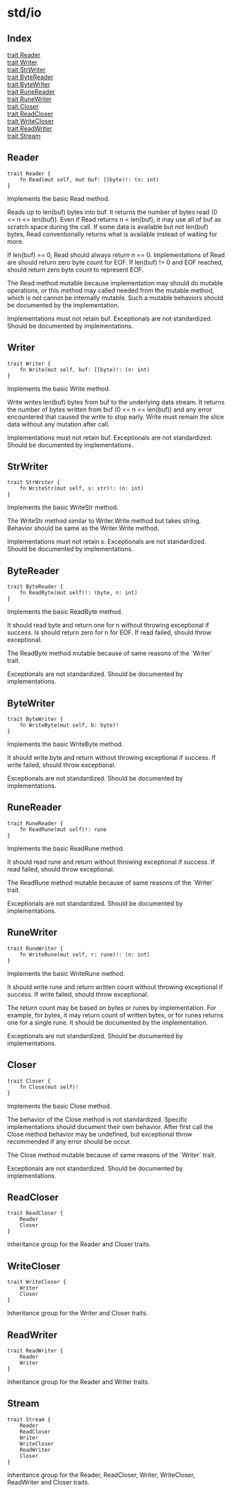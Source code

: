 # std/io

## Index

[trait Reader](#reader)\
[trait Writer](#writer)\
[trait StrWriter](#strwriter)\
[trait ByteReader](#bytereader)\
[trait ByteWriter](#bytewriter)\
[trait RuneReader](#runereader)\
[trait RuneWriter](#runewriter)\
[trait Closer](#closer)\
[trait ReadCloser](#readcloser)\
[trait WriteCloser](#writecloser)\
[trait ReadWriter](#readwriter)\
[trait Stream](#stream)



## Reader
```jule
trait Reader {
	fn Read(mut self, mut buf: []byte)!: (n: int)
}
```
Implements the basic Read method.

Reads up to len(buf) bytes into buf. It returns the number of bytes read (0 &lt;= n &lt;= len(buf)). Even if Read returns n &lt; len(buf), it may use all of buf as scratch space during the call. If some data is available but not len(buf) bytes, Read conventionally returns what is available instead of waiting for more.

If len(buf) == 0, Read should always return n == 0. Implementations of Read are should return zero byte count for EOF. If len(buf) != 0 and EOF reached, should return zero byte count to represent EOF.

The Read method mutable because implementation may should do mutable operations, or this method may called needed from the mutable method, which is not cannot be internally mutable. Such a mutable behaviors should be documented by the implementation.

Implementations must not retain buf. Exceptionals are not standardized. Should be documented by implementations.

## Writer
```jule
trait Writer {
	fn Write(mut self, buf: []byte)!: (n: int)
}
```
Implements the basic Write method.

Write writes len(buf) bytes from buf to the underlying data stream. It returns the number of bytes written from buf (0 &lt;= n &lt;= len(buf)) and any error encountered that caused the write to stop early. Write must remain the slice data without any mutation after call.

Implementations must not retain buf. Exceptionals are not standardized. Should be documented by implementations.

## StrWriter
```jule
trait StrWriter {
	fn WriteStr(mut self, s: str)!: (n: int)
}
```
Implements the basic WriteStr method.

The WriteStr method similar to Writer.Write method but takes string. Behavior should be same as the Writer.Write method.

Implementations must not retain s. Exceptionals are not standardized. Should be documented by implementations.

## ByteReader
```jule
trait ByteReader {
	fn ReadByte(mut self)!: (byte, n: int)
}
```
Implements the basic ReadByte method.

It should read byte and return one for n without throwing exceptional if success. Is should return zero for n for EOF. If read failed, should throw exceptional.

The ReadByte method mutable because of same reasons of the \`Writer\` trait.

Exceptionals are not standardized. Should be documented by implementations.

## ByteWriter
```jule
trait ByteWriter {
	fn WriteByte(mut self, b: byte)!
}
```
Implements the basic WriteByte method.

It should write byte and return without throwing exceptional if success. If write failed, should throw exceptional.

Exceptionals are not standardized. Should be documented by implementations.

## RuneReader
```jule
trait RuneReader {
	fn ReadRune(mut self)!: rune
}
```
Implements the basic ReadRune method.

It should read rune and return without throwing exceptional if success. If read failed, should throw exceptional.

The ReadRune method mutable because of same reasons of the \`Writer\` trait.

Exceptionals are not standardized. Should be documented by implementations.

## RuneWriter
```jule
trait RuneWriter {
	fn WriteRune(mut self, r: rune)!: (n: int)
}
```
Implements the basic WriteRune method.

It should write rune and return written count without throwing exceptional if success. If write failed, should throw exceptional.

The return count may be based on bytes or runes by implementation. For example, for bytes, it may return count of written bytes, or for runes returns one for a single rune. It should be documented by the implementation.

Exceptionals are not standardized. Should be documented by implementations.

## Closer
```jule
trait Closer {
	fn Close(mut self)!
}
```
Implements the basic Close method.

The behavior of the Close method is not standardized. Specific implementations should document their own behavior. After first call the Close method behavior may be undefined, but exceptional throw recommended if any error should be occur.

The Close method mutable because of same reasons of the \`Writer\` trait.

Exceptionals are not standardized. Should be documented by implementations.

## ReadCloser
```jule
trait ReadCloser {
	Reader
	Closer
}
```
Inheritance group for the Reader and Closer traits.

## WriteCloser
```jule
trait WriteCloser {
	Writer
	Closer
}
```
Inheritance group for the Writer and Closer traits.

## ReadWriter
```jule
trait ReadWriter {
	Reader
	Writer
}
```
Inheritance group for the Reader and Writer traits.

## Stream
```jule
trait Stream {
	Reader
	ReadCloser
	Writer
	WriteCloser
	ReadWriter
	Closer
}
```
Inheritance group for the Reader, ReadCloser, Writer, WriteCloser, ReadWriter and Closer traits.